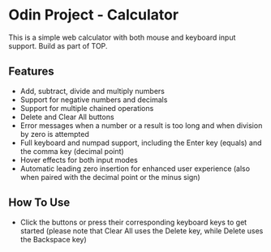 # Odin Project - Calculator
This is a simple web calculator with both mouse and keyboard input support. Build as part of TOP.

## Features
* Add, subtract, divide and multiply numbers
* Support for negative numbers and decimals
* Support for multiple chained operations
* Delete and Clear All buttons
* Error messages when a number or a result is too long and when division by zero is attempted
* Full keyboard and numpad support, including the Enter key (equals) and the comma key (decimal point)
* Hover effects for both input modes
* Automatic leading zero insertion for enhanced user experience (also when paired with the decimal point or the minus sign)

## How To Use
* Click the buttons or press their corresponding keyboard keys to get started (please note that Clear All uses the Delete key, while Delete uses the Backspace key)
